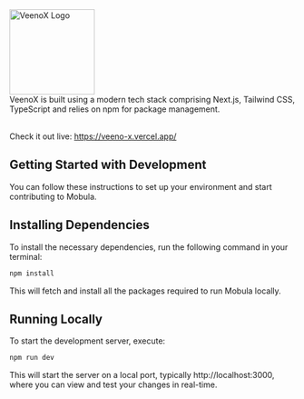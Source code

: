 <img src="./public/veenox/veenox-text.png" width="150" h="auto" alt="VeenoX Logo" />
<br />
VeenoX is built using a modern tech stack comprising Next.js, Tailwind CSS, TypeScript and relies on npm for package management.
<br />
<br />

Check it out live: https://veeno-x.vercel.app/
<br />

## Getting Started with Development

You can follow these instructions to set up your environment and start contributing to Mobula.

## Installing Dependencies

To install the necessary dependencies, run the following command in your terminal:
<br />

```bash
npm install
```

This will fetch and install all the packages required to run Mobula locally.

## Running Locally

To start the development server, execute:
<br />

```bash
npm run dev
```

This will start the server on a local port, typically http://localhost:3000, where you can view and test your changes in real-time.
